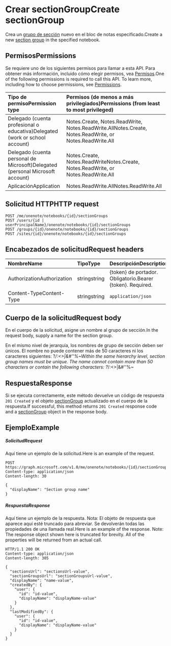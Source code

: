 # <a name="create-sectiongroup"></a><span data-ttu-id="5986f-101">Crear sectionGroup</span><span class="sxs-lookup"><span data-stu-id="5986f-101">Create sectionGroup</span></span>

<span data-ttu-id="5986f-102">Crea un [grupo de sección](../resources/sectiongroup.md) nuevo en el bloc de notas especificado.</span><span class="sxs-lookup"><span data-stu-id="5986f-102">Create a new [section group](../resources/sectiongroup.md) in the specified notebook.</span></span>
## <a name="permissions"></a><span data-ttu-id="5986f-103">Permisos</span><span class="sxs-lookup"><span data-stu-id="5986f-103">Permissions</span></span>
<span data-ttu-id="5986f-p101">Se requiere uno de los siguientes permisos para llamar a esta API. Para obtener más información, incluido cómo elegir permisos, vea [Permisos](../../../concepts/permissions_reference.md).</span><span class="sxs-lookup"><span data-stu-id="5986f-p101">One of the following permissions is required to call this API. To learn more, including how to choose permissions, see [Permissions](../../../concepts/permissions_reference.md).</span></span>

|<span data-ttu-id="5986f-106">Tipo de permiso</span><span class="sxs-lookup"><span data-stu-id="5986f-106">Permission type</span></span>      | <span data-ttu-id="5986f-107">Permisos (de menos a más privilegiados)</span><span class="sxs-lookup"><span data-stu-id="5986f-107">Permissions (from least to most privileged)</span></span>              |
|:--------------------|:---------------------------------------------------------|
|<span data-ttu-id="5986f-108">Delegado (cuenta profesional o educativa)</span><span class="sxs-lookup"><span data-stu-id="5986f-108">Delegated (work or school account)</span></span> | <span data-ttu-id="5986f-109">Notes.Create, Notes.ReadWrite, Notes.ReadWrite.All</span><span class="sxs-lookup"><span data-stu-id="5986f-109">Notes.Create, Notes.ReadWrite, or Notes.ReadWrite.All</span></span>    |
|<span data-ttu-id="5986f-110">Delegado (cuenta personal de Microsoft)</span><span class="sxs-lookup"><span data-stu-id="5986f-110">Delegated (personal Microsoft account)</span></span> | <span data-ttu-id="5986f-111">Notes.Create, Notes.ReadWrite</span><span class="sxs-lookup"><span data-stu-id="5986f-111">Notes.Create, Notes.ReadWrite, or Notes.ReadWrite.All</span></span>    |
|<span data-ttu-id="5986f-112">Aplicación</span><span class="sxs-lookup"><span data-stu-id="5986f-112">Application</span></span> | <span data-ttu-id="5986f-113">Notes.ReadWrite.All</span><span class="sxs-lookup"><span data-stu-id="5986f-113">Notes.ReadWrite.All</span></span> |

## <a name="http-request"></a><span data-ttu-id="5986f-114">Solicitud HTTP</span><span class="sxs-lookup"><span data-stu-id="5986f-114">HTTP request</span></span>
<!-- { "blockType": "ignored" } -->
```http
POST /me/onenote/notebooks/{id}/sectionGroups
POST /users/{id | userPrincipalName}/onenote/notebooks/{id}/sectionGroups
POST /groups/{id}/onenote/notebooks/{id}/sectionGroups
POST /sites/{id}/onenote/notebooks/{id}/sectionGroups
```
## <a name="request-headers"></a><span data-ttu-id="5986f-115">Encabezados de solicitud</span><span class="sxs-lookup"><span data-stu-id="5986f-115">Request headers</span></span>
| <span data-ttu-id="5986f-116">Nombre</span><span class="sxs-lookup"><span data-stu-id="5986f-116">Name</span></span>       | <span data-ttu-id="5986f-117">Tipo</span><span class="sxs-lookup"><span data-stu-id="5986f-117">Type</span></span> | <span data-ttu-id="5986f-118">Descripción</span><span class="sxs-lookup"><span data-stu-id="5986f-118">Description</span></span>|
|:---------------|:--------|:----------|
| <span data-ttu-id="5986f-119">Authorization</span><span class="sxs-lookup"><span data-stu-id="5986f-119">Authorization</span></span>  | <span data-ttu-id="5986f-120">string</span><span class="sxs-lookup"><span data-stu-id="5986f-120">string</span></span>  | <span data-ttu-id="5986f-p102">{token} de portador. Obligatorio.</span><span class="sxs-lookup"><span data-stu-id="5986f-p102">Bearer {token}. Required.</span></span> |
| <span data-ttu-id="5986f-123">Content-Type</span><span class="sxs-lookup"><span data-stu-id="5986f-123">Content-Type</span></span> | <span data-ttu-id="5986f-124">string</span><span class="sxs-lookup"><span data-stu-id="5986f-124">string</span></span> | `application/json` |

## <a name="request-body"></a><span data-ttu-id="5986f-125">Cuerpo de la solicitud</span><span class="sxs-lookup"><span data-stu-id="5986f-125">Request body</span></span>
<span data-ttu-id="5986f-126">En el cuerpo de la solicitud, asigne un nombre al grupo de sección.</span><span class="sxs-lookup"><span data-stu-id="5986f-126">In the request body, supply a name for the section group.</span></span>

<span data-ttu-id="5986f-p103">En el mismo nivel de jerarquía, los nombres de grupo de sección deben ser únicos. El nombre no puede contener más de 50 caracteres ni los caracteres siguientes: ?*\/:<>|&#''%~</span><span class="sxs-lookup"><span data-stu-id="5986f-p103">Within the same hierarchy level, section group names must be unique. The name cannot contain more than 50 characters or contain the following characters:  ?*\/:<>|&#''%~</span></span>

## <a name="response"></a><span data-ttu-id="5986f-129">Respuesta</span><span class="sxs-lookup"><span data-stu-id="5986f-129">Response</span></span>

<span data-ttu-id="5986f-130">Si se ejecuta correctamente, este método devuelve un código de respuesta `201 Created` y el objeto [sectionGroup](../resources/sectiongroup.md) actualizado en el cuerpo de la respuesta.</span><span class="sxs-lookup"><span data-stu-id="5986f-130">If successful, this method returns `201 Created` response code and a [sectionGroup](../resources/sectiongroup.md) object in the response body.</span></span>

## <a name="example"></a><span data-ttu-id="5986f-131">Ejemplo</span><span class="sxs-lookup"><span data-stu-id="5986f-131">Example</span></span>
##### <a name="request"></a><span data-ttu-id="5986f-132">Solicitud</span><span class="sxs-lookup"><span data-stu-id="5986f-132">Request</span></span>
<span data-ttu-id="5986f-133">Aquí tiene un ejemplo de la solicitud.</span><span class="sxs-lookup"><span data-stu-id="5986f-133">Here is an example of the request.</span></span>
<!-- {
  "blockType": "request",
  "name": "create_sectiongroup_from_notebook"
}-->
```http
POST https://graph.microsoft.com/v1.0/me/onenote/notebooks/{id}/sectionGroups
Content-type: application/json
Content-length: 30

{
  "displayName": "Section group name"
}
```

##### <a name="response"></a><span data-ttu-id="5986f-134">Respuesta</span><span class="sxs-lookup"><span data-stu-id="5986f-134">Response</span></span>
<span data-ttu-id="5986f-p104">Aquí tiene un ejemplo de la respuesta. Nota: El objeto de respuesta que aparece aquí esté truncado para abreviar. Se devolverán todas las propiedades de una llamada real.</span><span class="sxs-lookup"><span data-stu-id="5986f-p104">Here is an example of the response. Note: The response object shown here is truncated for brevity. All of the properties will be returned from an actual call.</span></span>
<!-- {
  "blockType": "response",
  "truncated": true,
  "@odata.type": "microsoft.graph.sectiongroup"
} -->
```http
HTTP/1.1 200 OK
Content-type: application/json
Content-length: 305

{
  "sectionsUrl": "sectionsUrl-value",
  "sectionGroupsUrl": "sectionGroupsUrl-value",
  "displayName": "name-value",
  "createdBy": {
    "user": {
      "id": "id-value",
      "displayName": "displayName-value"
    }
  },
  "lastModifiedBy": {
    "user": {
      "id": "id-value",
      "displayName": "displayName-value"
    }
  }
}
```

<!-- uuid: 8fcb5dbc-d5aa-4681-8e31-b001d5168d79
2015-10-25 14:57:30 UTC -->
<!-- {
  "type": "#page.annotation",
  "description": "Create SectionGroup",
  "keywords": "",
  "section": "documentation",
  "tocPath": ""
}-->
